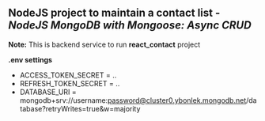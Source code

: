 ## NodeJS project to maintain a contact list - *NodeJS MongoDB with Mongoose: Async CRUD*

**Note:**
This is backend service to run **react_contact** project

**.env settings**
- ACCESS_TOKEN_SECRET = ..
- REFRESH_TOKEN_SECRET = ..
- DATABASE_URI = mongodb+srv://username:password@cluster0.ybonlek.mongodb.net/database?retryWrites=true&w=majority
